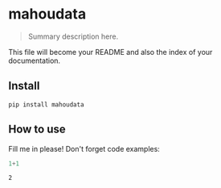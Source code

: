 # mahoudata
> Summary description here.


This file will become your README and also the index of your documentation.

## Install

`pip install mahoudata`

## How to use

Fill me in please! Don't forget code examples:

```python
1+1
```




    2


